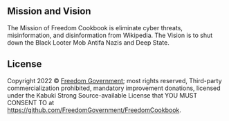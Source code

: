 ## Mission and Vision

The Mission of Freedom Cookbook is eliminate cyber threats, misinformation, and disinformation from Wikipedia. The Vision is to shut down the Black Looter Mob Antifa Nazis and Deep State.

## License

Copyright 2022 © [Freedom Government](https://github.com/FreedomGovernment); most rights reserved, Third-party commercialization prohibited, mandatory improvement donations, licensed under the Kabuki Strong Source-available License that YOU MUST CONSENT TO at <https://github.com/FreedomGovernment/FreedomCookbook>.
